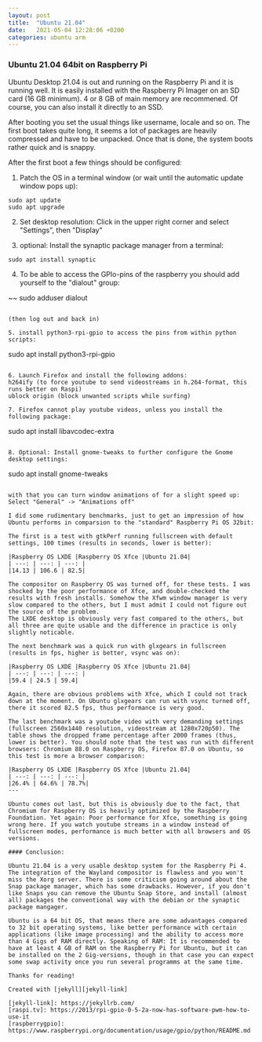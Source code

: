 ```yaml
---
layout: post
title:  "Ubuntu 21.04"
date:   2021-05-04 12:28:06 +0200
categories: ubuntu arm
---
```

### Ubuntu 21.04 64bit on Raspberry Pi

Ubuntu Desktop 21.04 is out and running on the Raspberry Pi and it is running well.
It is easily installed with the Raspberry Pi Imager on an SD card (16 GB minimum). 4 or 8 GB of main memory are recommened. Of course, you can also install it directly to an SSD.

After booting you set the usual things like username, locale and so on. The first boot takes quite long, it seems a lot of packages are heavily compressed and have to be unpacked. Once that is done, the system boots rather quick and is snappy.

After the first boot a few things should be configured:

1. Patch the OS in a terminal window (or wait until the automatic update window pops up):

~~~
sudo apt update
sudo apt upgrade
~~~

2. Set desktop resolution: Click in the upper right corner and select "Settings", then "Display"

3. optional: Install the synaptic package manager from a terminal:

~~~
sudo apt install synaptic
~~~

4. To be able to access the GPIo-pins of the raspberry you should add yourself to the "dialout" group:

~~
sudo adduser <your user name> dialout 
~~~

(then log out and back in)

5. install python3-rpi-gpio to access the pins from within python scripts:

~~~
sudo apt install python3-rpi-gpio
~~~

6. Launch Firefox and install the following addons:
h264ify (to force youtube to send videostreams in h.264-format, this runs better on Raspi)
ublock origin (block unwanted scripts while surfing)

7. Firefox cannot play youtube videos, unless you install the following package:

~~~
sudo apt install libavcodec-extra
~~~

8. Optional: Install gnome-tweaks to further configure the Gnome desktop settings:

~~~
sudo apt install gnome-tweaks
~~~

with that you can turn window animations of for a slight speed up: Select "General" -> "Animations off"

I did some rudimentary benchmarks, just to get an impression of how Ubuntu performs in comparsion to the "standard" Raspberry Pi OS 32bit:

The first is a test with gtkPerf running fullscreen with default settings, 100 times (results in seconds, lower is better):

|Raspberry OS LXDE |Raspberry OS Xfce |Ubuntu 21.04|
| ---: | ---: | ---: |
|14.13 | 106.6 | 82.5|

The compositor on Raspberry OS was turned off, for these tests. I was shocked by the poor performance of Xfce, and double-checked the results with fresh installs. Somehow the Xfwm window manager is very slow compared to the others, but I must admit I could not figure out the source of the problem.
The LXDE desktop is obviously very fast compared to the others, but all three are quite usable and the difference in practice is only slightly noticable.

The next benchmark was a quick run with glxgears in fullscreen (results in fps, higher is better, vsync was on):

|Raspberry OS LXDE |Raspberry OS Xfce |Ubuntu 21.04|
| ---: | ---: | ---: |
|59.4 | 24.5 | 59.4|

Again, there are obvious problems with Xfce, which I could not track down at the moment. On Ubuntu glxgears can run with vsync turned off, there it scored 82.5 fps, thus performance is very good.

The last benchmark was a youtube video with very demanding settings (fullscreen 2560x1440 resolution, videostream at 1280x720p50). The table shows the dropped frame percentage after 2000 frames (thus, lower is better). You should note that the test was run with different browsers: Chromium 88.0 on Raspberry OS, Firefox 87.0 on Ubuntu, so this test is more a browser comparison:

|Raspberry OS LXDE |Raspberry OS Xfce |Ubuntu 21.04|
| ---: | ---: | ---: |
|26.4% | 64.6% | 78.7%|
---

Ubuntu comes out last, but this is obviously due to the fact, that Chromium for Raspberry OS is heavily optimized by the Raspberry Foundation. Yet again: Poor performance for Xfce, something is going wrong here. If you watch youtube streams in a window instead of fullscreen modes, performance is much better with all browsers and OS versions.

#### Conclusion:

Ubuntu 21.04 is a very usable desktop system for the Raspberry Pi 4. The integration of the Wayland compositor is flawless and you won't miss the Xorg server. There is some criticism going around about the Snap package manager, which has some drawbacks. However, if you don't like Snaps you can remove the Ubuntu Snap Store, and install (almost all) packages the conventional way with the debian or the synaptic package mangager.

Ubuntu is a 64 bit OS, that means there are some advantages compared to 32 bit operating systems, like better performance with certain applications (like image processing) and the ability to access more than 4 Gigs of RAM directly. Speaking of RAM: It is recommended to have at least 4 GB of RAM on the Raspberry Pi for Ubuntu, but it can be installed on the 2 Gig-versions, though in that case you can expect some swap activity once you run several programms at the same time.

Thanks for reading!

Created with [jekyll][jekyll-link]

[jekyll-link]: https://jekyllrb.com/
[raspi.tv]: https://2013/rpi-gpio-0-5-2a-now-has-software-pwm-how-to-use-it
[raspberrygpio]: https://www.raspberrypi.org/documentation/usage/gpio/python/README.md
